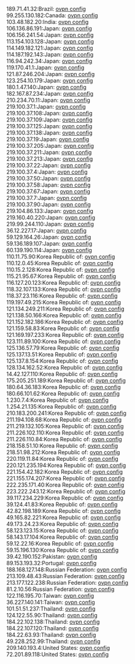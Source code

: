 189.71.41.32:Brazil: [ovpn config](vpn/189_71_41_32.ovpn)  
99.255.130.182:Canada: [ovpn config](vpn/99_255_130_182.ovpn)  
103.48.182.20:India: [ovpn config](vpn/103_48_182_20.ovpn)  
106.136.86.191:Japan: [ovpn config](vpn/106_136_86_191.ovpn)  
106.156.241.54:Japan: [ovpn config](vpn/106_156_241_54.ovpn)  
113.154.103.128:Japan: [ovpn config](vpn/113_154_103_128.ovpn)  
114.149.182.121:Japan: [ovpn config](vpn/114_149_182_121.ovpn)  
114.187.192.143:Japan: [ovpn config](vpn/114_187_192_143.ovpn)  
116.94.242.34:Japan: [ovpn config](vpn/116_94_242_34.ovpn)  
119.170.41.1:Japan: [ovpn config](vpn/119_170_41_1.ovpn)  
121.87.246.204:Japan: [ovpn config](vpn/121_87_246_204.ovpn)  
123.254.10.179:Japan: [ovpn config](vpn/123_254_10_179.ovpn)  
180.1.47.140:Japan: [ovpn config](vpn/180_1_47_140.ovpn)  
182.167.87.234:Japan: [ovpn config](vpn/182_167_87_234.ovpn)  
210.234.70.11:Japan: [ovpn config](vpn/210_234_70_11.ovpn)  
219.100.37.1:Japan: [ovpn config](vpn/219_100_37_1.ovpn)  
219.100.37.108:Japan: [ovpn config](vpn/219_100_37_108.ovpn)  
219.100.37.109:Japan: [ovpn config](vpn/219_100_37_109.ovpn)  
219.100.37.125:Japan: [ovpn config](vpn/219_100_37_125.ovpn)  
219.100.37.138:Japan: [ovpn config](vpn/219_100_37_138.ovpn)  
219.100.37.19:Japan: [ovpn config](vpn/219_100_37_19.ovpn)  
219.100.37.205:Japan: [ovpn config](vpn/219_100_37_205.ovpn)  
219.100.37.211:Japan: [ovpn config](vpn/219_100_37_211.ovpn)  
219.100.37.213:Japan: [ovpn config](vpn/219_100_37_213.ovpn)  
219.100.37.22:Japan: [ovpn config](vpn/219_100_37_22.ovpn)  
219.100.37.4:Japan: [ovpn config](vpn/219_100_37_4.ovpn)  
219.100.37.50:Japan: [ovpn config](vpn/219_100_37_50.ovpn)  
219.100.37.58:Japan: [ovpn config](vpn/219_100_37_58.ovpn)  
219.100.37.67:Japan: [ovpn config](vpn/219_100_37_67.ovpn)  
219.100.37.7:Japan: [ovpn config](vpn/219_100_37_7.ovpn)  
219.100.37.90:Japan: [ovpn config](vpn/219_100_37_90.ovpn)  
219.104.86.133:Japan: [ovpn config](vpn/219_104_86_133.ovpn)  
219.160.40.220:Japan: [ovpn config](vpn/219_160_40_220.ovpn)  
219.99.244.110:Japan: [ovpn config](vpn/219_99_244_110.ovpn)  
36.12.227.17:Japan: [ovpn config](vpn/36_12_227_17.ovpn)  
59.129.164.26:Japan: [ovpn config](vpn/59_129_164_26.ovpn)  
59.136.189.107:Japan: [ovpn config](vpn/59_136_189_107.ovpn)  
60.139.190.114:Japan: [ovpn config](vpn/60_139_190_114.ovpn)  
110.11.75.90:Korea Republic of: [ovpn config](vpn/110_11_75_90.ovpn)  
110.12.0.45:Korea Republic of: [ovpn config](vpn/110_12_0_45.ovpn)  
110.15.2.128:Korea Republic of: [ovpn config](vpn/110_15_2_128.ovpn)  
115.21.95.67:Korea Republic of: [ovpn config](vpn/115_21_95_67.ovpn)  
116.127.20.123:Korea Republic of: [ovpn config](vpn/116_127_20_123.ovpn)  
118.32.107.133:Korea Republic of: [ovpn config](vpn/118_32_107_133.ovpn)  
118.37.23.116:Korea Republic of: [ovpn config](vpn/118_37_23_116.ovpn)  
119.197.49.215:Korea Republic of: [ovpn config](vpn/119_197_49_215.ovpn)  
121.134.249.211:Korea Republic of: [ovpn config](vpn/121_134_249_211.ovpn)  
121.138.50.166:Korea Republic of: [ovpn config](vpn/121_138_50_166.ovpn)  
121.152.182.186:Korea Republic of: [ovpn config](vpn/121_152_182_186.ovpn)  
121.159.58.83:Korea Republic of: [ovpn config](vpn/121_159_58_83.ovpn)  
121.169.197.233:Korea Republic of: [ovpn config](vpn/121_169_197_233.ovpn)  
123.111.89.100:Korea Republic of: [ovpn config](vpn/123_111_89_100.ovpn)  
125.136.57.79:Korea Republic of: [ovpn config](vpn/125_136_57_79.ovpn)  
125.137.13.51:Korea Republic of: [ovpn config](vpn/125_137_13_51.ovpn)  
125.137.8.154:Korea Republic of: [ovpn config](vpn/125_137_8_154.ovpn)  
128.134.162.52:Korea Republic of: [ovpn config](vpn/128_134_162_52.ovpn)  
14.42.127.110:Korea Republic of: [ovpn config](vpn/14_42_127_110.ovpn)  
175.205.251.189:Korea Republic of: [ovpn config](vpn/175_205_251_189.ovpn)  
180.64.36.183:Korea Republic of: [ovpn config](vpn/180_64_36_183.ovpn)  
180.66.101.62:Korea Republic of: [ovpn config](vpn/180_66_101_62.ovpn)  
1.230.7.4:Korea Republic of: [ovpn config](vpn/1_230_7_4.ovpn)  
1.254.21.135:Korea Republic of: [ovpn config](vpn/1_254_21_135.ovpn)  
210.183.200.241:Korea Republic of: [ovpn config](vpn/210_183_200_241.ovpn)  
211.194.108.68:Korea Republic of: [ovpn config](vpn/211_194_108_68.ovpn)  
211.219.132.105:Korea Republic of: [ovpn config](vpn/211_219_132_105.ovpn)  
211.226.102.110:Korea Republic of: [ovpn config](vpn/211_226_102_110.ovpn)  
211.226.110.84:Korea Republic of: [ovpn config](vpn/211_226_110_84.ovpn)  
218.158.51.10:Korea Republic of: [ovpn config](vpn/218_158_51_10.ovpn)  
218.51.98.212:Korea Republic of: [ovpn config](vpn/218_51_98_212.ovpn)  
220.119.11.84:Korea Republic of: [ovpn config](vpn/220_119_11_84.ovpn)  
220.121.235.194:Korea Republic of: [ovpn config](vpn/220_121_235_194.ovpn)  
221.154.42.182:Korea Republic of: [ovpn config](vpn/221_154_42_182.ovpn)  
221.155.174.207:Korea Republic of: [ovpn config](vpn/221_155_174_207.ovpn)  
222.235.171.40:Korea Republic of: [ovpn config](vpn/222_235_171_40.ovpn)  
223.222.243.12:Korea Republic of: [ovpn config](vpn/223_222_243_12.ovpn)  
39.117.234.229:Korea Republic of: [ovpn config](vpn/39_117_234_229.ovpn)  
39.124.41.83:Korea Republic of: [ovpn config](vpn/39_124_41_83.ovpn)  
42.82.198.189:Korea Republic of: [ovpn config](vpn/42_82_198_189.ovpn)  
49.165.82.221:Korea Republic of: [ovpn config](vpn/49_165_82_221.ovpn)  
49.173.24.23:Korea Republic of: [ovpn config](vpn/49_173_24_23.ovpn)  
58.123.123.15:Korea Republic of: [ovpn config](vpn/58_123_123_15.ovpn)  
58.143.17.104:Korea Republic of: [ovpn config](vpn/58_143_17_104.ovpn)  
59.12.22.16:Korea Republic of: [ovpn config](vpn/59_12_22_16.ovpn)  
59.15.196.130:Korea Republic of: [ovpn config](vpn/59_15_196_130.ovpn)  
39.42.190.152:Pakistan: [ovpn config](vpn/39_42_190_152.ovpn)  
89.153.193.32:Portugal: [ovpn config](vpn/89_153_193_32.ovpn)  
188.168.127.148:Russian Federation: [ovpn config](vpn/188_168_127_148.ovpn)  
213.109.48.43:Russian Federation: [ovpn config](vpn/213_109_48_43.ovpn)  
213.177.122.238:Russian Federation: [ovpn config](vpn/213_177_122_238.ovpn)  
81.2.10.56:Russian Federation: [ovpn config](vpn/81_2_10_56.ovpn)  
122.116.195.70:Taiwan: [ovpn config](vpn/122_116_195_70.ovpn)  
36.227.140.141:Taiwan: [ovpn config](vpn/36_227_140_141.ovpn)  
101.51.51.237:Thailand: [ovpn config](vpn/101_51_51_237.ovpn)  
124.122.55.90:Thailand: [ovpn config](vpn/124_122_55_90.ovpn)  
184.22.102.138:Thailand: [ovpn config](vpn/184_22_102_138.ovpn)  
184.22.107.120:Thailand: [ovpn config](vpn/184_22_107_120.ovpn)  
184.22.63.93:Thailand: [ovpn config](vpn/184_22_63_93.ovpn)  
49.228.252.99:Thailand: [ovpn config](vpn/49_228_252_99.ovpn)  
209.140.193.4:United States: [ovpn config](vpn/209_140_193_4.ovpn)  
72.201.89.118:United States: [ovpn config](vpn/72_201_89_118.ovpn)  
